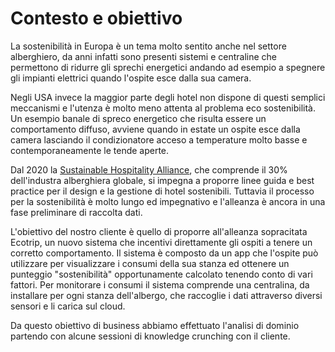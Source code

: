 # Contesto e obiettivo

La sostenibilità in Europa è un tema molto sentito anche nel settore
alberghiero, da anni infatti sono presenti sistemi e centraline che permettono
di ridurre gli sprechi energetici andando ad esempio a spegnere gli impianti
elettrici quando l'ospite esce dalla sua camera.

Negli USA invece la maggior parte degli hotel non dispone di questi semplici
meccanismi e l'utenza è molto meno attenta al problema eco sostenibilità. Un
esempio banale di spreco energetico che risulta essere un comportamento diffuso,
avviene quando in estate un ospite esce dalla camera lasciando il condizionatore
acceso a temperature molto basse e contemporaneamente le tende aperte.

Dal 2020 la
[Sustainable Hospitality Alliance](https://sustainablehospitalityalliance.org/),
che comprende il 30% dell'industra alberghiera globale, si impegna a proporre
linee guida e best practice per il design e la gestione di hotel sostenibili.
Tuttavia il processo per la sostenibilità è molto lungo ed impegnativo e
l'alleanza è ancora in una fase preliminare di raccolta dati.

L'obiettivo del nostro cliente è quello di proporre all'alleanza sopracitata
Ecotrip, un nuovo sistema che incentivi direttamente gli ospiti a tenere un
corretto comportamento. Il sistema è composto da un app che l'ospite può
utilizzare per visualizzare i consumi della sua stanza ed ottenere un punteggio
"sostenibilità" opportunamente calcolato tenendo conto di vari fattori. Per
monitorare i consumi il sistema comprende una centralina, da installare per ogni
stanza dell'albergo, che raccoglie i dati attraverso diversi sensori e li carica
sul cloud.

Da questo obiettivo di business abbiamo effettuato l'analisi di dominio partendo
con alcune sessioni di knowledge crunching con il cliente.
